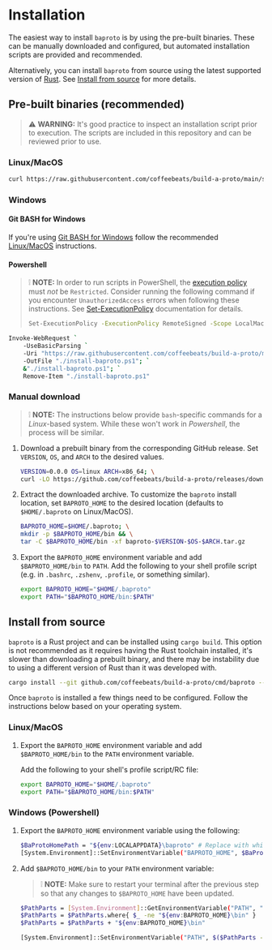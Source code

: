 # **Installation**

The easiest way to install `baproto` is by using the pre-built binaries. These can be manually downloaded and configured, but automated installation scripts are provided and recommended.

Alternatively, you can install `baproto` from source using the latest supported version of [Rust](https://www.rust-lang.org/tools/install). See [Install from source](#install-from-source) for more details.

## **Pre-built binaries (recommended)**

> ⚠️ **WARNING:** It's good practice to inspect an installation script prior to execution. The scripts are included in this repository and can be reviewed prior to use.

### **Linux/MacOS**

```sh
curl https://raw.githubusercontent.com/coffeebeats/build-a-proto/main/scripts/install.sh | sh
```

### **Windows**

#### **Git BASH for Windows**

If you're using [Git BASH for Windows](https://gitforwindows.org/) follow the recommended [Linux/MacOS](#linuxmacos) instructions.

#### **Powershell**

> ❕ **NOTE:** In order to run scripts in PowerShell, the [execution policy](https://learn.microsoft.com/en-us/powershell/module/microsoft.powershell.core/about/about_execution_policies) must _not_ be `Restricted`. Consider running the following command
> if you encounter `UnauthorizedAccess` errors when following these instructions. See [Set-ExecutionPolicy](https://learn.microsoft.com/en-us/powershell/module/microsoft.powershell.security/set-executionpolicy) documentation for details.
>
> ```sh
> Set-ExecutionPolicy -ExecutionPolicy RemoteSigned -Scope LocalMachine
> ```

```sh
Invoke-WebRequest `
    -UseBasicParsing `
    -Uri "https://raw.githubusercontent.com/coffeebeats/build-a-proto/main/scripts/install.ps1" `
    -OutFile "./install-baproto.ps1"; `
    &"./install-baproto.ps1"; `
    Remove-Item "./install-baproto.ps1"
```

### **Manual download**

> ❕ **NOTE:** The instructions below provide `bash`-specific commands for a _Linux_-based system. While these won't work in _Powershell_, the process will be similar.

1. Download a prebuilt binary from the corresponding GitHub release. Set `VERSION`, `OS`, and `ARCH` to the desired values.

    ```sh
    VERSION=0.0.0 OS=linux ARCH=x86_64; \
    curl -LO https://github.com/coffeebeats/build-a-proto/releases/download/v$VERSION/baproto-$VERSION-$OS-$ARCH.tar.gz
    ```

2. Extract the downloaded archive. To customize the `baproto` install location, set `BAPROTO_HOME` to the desired location (defaults to `$HOME/.baproto` on Linux/MacOS).

    ```sh
    BAPROTO_HOME=$HOME/.baproto; \
    mkdir -p $BAPROTO_HOME/bin && \
    tar -C $BAPROTO_HOME/bin -xf baproto-$VERSION-$OS-$ARCH.tar.gz
    ```

3. Export the `BAPROTO_HOME` environment variable and add `$BAPROTO_HOME/bin` to `PATH`. Add the following to your shell profile script (e.g. in `.bashrc`, `.zshenv`, `.profile`, or something similar).

    ```sh
    export BAPROTO_HOME="$HOME/.baproto"
    export PATH="$BAPROTO_HOME/bin:$PATH"
    ```

## **Install from source**

`baproto` is a Rust project and can be installed using `cargo build`. This option is not recommended as it requires having the Rust toolchain installed, it's slower than downloading a prebuilt binary, and there may be instability due to using a different version of Rust than it was developed with.

```sh
cargo install --git github.com/coffeebeats/build-a-proto/cmd/baproto --tag v0.1.1 # x-release-please-version
```

Once `baproto` is installed a few things need to be configured. Follow the instructions below based on your operating system.

### **Linux/MacOS**

1. Export the `BAPROTO_HOME` environment variable and add `$BAPROTO_HOME/bin` to the `PATH` environment variable.

    Add the following to your shell's profile script/RC file:

    ```sh
    export BAPROTO_HOME="$HOME/.baproto"
    export PATH="$BAPROTO_HOME/bin:$PATH"
    ```

### **Windows (Powershell)**

1. Export the `BAPROTO_HOME` environment variable using the following:

    ```sh
    $BaProtoHomePath = "${env:LOCALAPPDATA}\baproto" # Replace with whichever path you'd like.
    [System.Environment]::SetEnvironmentVariable("BAPROTO_HOME", $BaProtoHomePath, "User")
    ```

2. Add `$BAPROTO_HOME/bin` to your `PATH` environment variable:

    > ❕ **NOTE:** Make sure to restart your terminal after the previous step so that any changes to `$BAPROTO_HOME` have been updated.

    ```sh
    $PathParts = [System.Environment]::GetEnvironmentVariable("PATH", "User").Trim(";") -Split ";"
    $PathParts = $PathParts.where{ $_ -ne "${env:BAPROTO_HOME}\bin" }
    $PathParts = $PathParts + "${env:BAPROTO_HOME}\bin"

    [System.Environment]::SetEnvironmentVariable("PATH", $($PathParts -Join ";"), "User")
    ```
